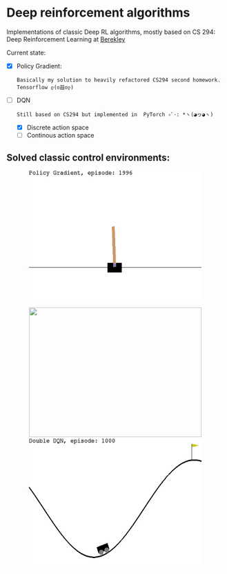 # Deep reinforcement algorithms
Implementations of classic Deep RL algorithms, mostly based on CS 294: Deep
Reinforcement Learning at [Berekley](http://rail.eecs.berkeley.edu/deeprlcourse-fa17/index.html)

Current state:
- [X] Policy Gradient:

      Basically my solution to heavily refactored CS294 second homework. Tensorflow ლ(ಠ益ಠლ)
- [ ] DQN

      Still based on CS294 but implemented in  PyTorch ✧ﾟ･: *ヽ(◕ヮ◕ヽ)
   + [X] Discrete action space
   + [ ] Continous action space

## Solved classic control environments:

<p align="center">
<img src="/res/cartpole-pg.gif" width="400" height="300">
</p>


<p align="center">
<img src="/res/car-dqn-combined.gif" width="400" height="300">
<img src="/res/car-dqn.gif" width="400" height="300">
</p>

